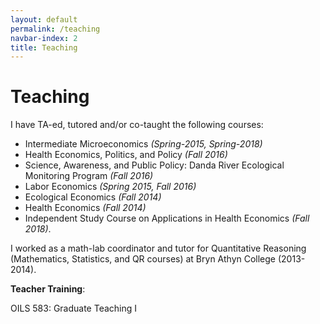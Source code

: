 ```yaml
---
layout: default
permalink: /teaching
navbar-index: 2
title: Teaching
---
```


Teaching
========

I have TA-ed, tutored and/or co-taught the following courses:

- Intermediate Microeconomics _(Spring-2015, Spring-2018)_
- Health Economics, Politics, and Policy _(Fall 2016)_
- Science, Awareness, and Public Policy: Danda River Ecological Monitoring Program _(Fall 2016)_
- Labor Economics _(Spring 2015, Fall 2016)_
- Ecological Economics _(Fall 2014)_
- Health Economics _(Fall 2014)_
- Independent Study Course on Applications in Health Economics _(Fall 2018)_.

I worked as a math-lab coordinator and tutor for Quantitative Reasoning (Mathematics, Statistics, and QR courses) at Bryn Athyn College (2013-2014).

**Teacher Training**:

OILS 583: Graduate Teaching I
